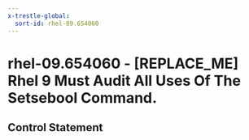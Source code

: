```yaml
---
x-trestle-global:
  sort-id: rhel-09.654060
---
```


# rhel-09.654060 - \[REPLACE_ME\] Rhel 9 Must Audit All Uses Of The Setsebool Command.

## Control Statement
